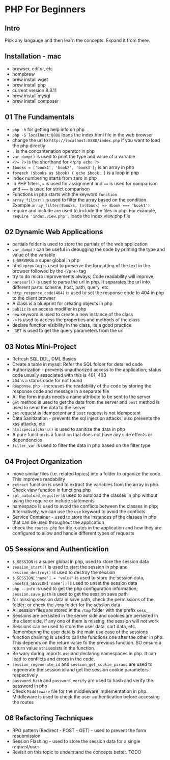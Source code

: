 # PHP For Beginners

## Intro

Pick any langauge and then learn the concepts. Expand it from there.

## Installation - mac

- browser, editor, etc
- homebrew
- brew install wget
- brew install php
- current version 8.3.11
- brew install mysql
- brew install composer

## 01 The Fundamentals

- `php -h` for getting help info on php
- `php -S localhost:8888` loads the index.html file in the web browser
- change the url to `http://localhost:8888/index.php` if you want to load the php directly
- `.` is the concantenation operator in php
- `var_dump()` is used to print the type and value of a variable
- `<?= ?>` is the shorthand for `<?php echo ?>`
- `$books = ['book1', 'book2', 'book3'];` is an array in php
- `foreach ($books as $book) { echo $book; }` is a loop in php
- Index numbering starts from zero in php
- In PHP filters, `=` is used for assignment and `==` is used for comparison and `===` is used for strict comparison
- Functions in php starts with the keyword `function`
- `array_filter()` is used to filter the array based on the condition. Example `array_filter($books, fn($book) => $book === 'book1')` 
- require and include are used to include the files in php. For example, `require 'index.view.php';` loads the index.view.php file

## 02 Dynamic Web Applications

- partials folder is used to store the partials of the web application
- `var_dump()` can be useful in debugging the code by printing the type and value of the variable
- `$_SERVER`is a super global in php
- html `<pre>` tag is used to preserve the formatting of the text in the browser followed by the `</pre>` tag
- try to do micro improvements always; Code readability will improve;
- `parseurl()` is used to parse the url in php. It separates the url into different parts: scheme, host, path, query, etc
- `http_response_code(404)` is used to set the response code to 404 in php to the client browser
- A class is a blueprint for creating objects in php
- `public` is an access modifier in php
- `new` keyword is used to create a new instance of the class
- `->` is used to access the properties and methods of the class
- declare function visibility in the class, its a good practice
- `_GET` is used to get the query parameters from the url

## 03 Notes Mini-Project

- Refresh SQL DDL, DML Basics
- Create a table in mysql: Refer the SQL folder for detailed code
- Authorization - prevents unauthorized access to the application; status code usually associated with this is 401, 403
- `404` is a status code for not found
- `Response.php` - increases the readability of the code by storing the response code and message in a separate file
- All the form inputs needs a name attribute to be sent to the server
- `get` method is used to get the data from the server and `post` method is used to send the data to the server
- `get` request is idempotent and `post` request is not idempotent
- Data Sanitization - prevents the sql injection attacks, also prevents the xss attacks, etc
- `htmlspecialchars()` is used to sanitize the data in php
- A pure function is a function that does not have any side effects or dependencies
- `filter_var` is used to filter the data in php based on the filter type

## 04 Project Organization

- move similar files (i.e. related topics) into a folder to organize the code. This improves readability
- `extract` function is used to extract the variables from the array in php. Check view function in functions.php
- `spl_autoload_register` is used to autoload the classes in php without using the require or include statements
- namespace is used to avoid the conflicts between the classes in php; Alternatively, we can use the `use` keyword to avoid the conflicts
- Service Container - used to store the instances of the classes in php that can be used throughout the application
- check the `routes.php` for the routes in the application and how they are configured to allow and handle different types of requests

## 05 Sessions and Authentication

- `$_SESSION` is a super global in php, used to store the session data
- `session_start()` is used to start the session in php and `session_destroy()` is used to destroy the session
- `$_SESSION['name'] = 'value'` is used to store the session data, `unset($_SESSION['name'])` is used to unset the session data
- `php --info` is used to get the php configuration information; `session.save_path` is used to get the session save path
- for missing session data in save path, check the permissions of the folder; or check the `/tmp` folder for the session data
- All session files are stored in the `/tmp` folder with the prefix `sess_`
- Sessions are persisted in the server side and cookies are persisted in the client side, if any one of them is missing, the session will not work
- Sessions can be used to store the user data, cart data, etc. Remembering the user data is the main use case of the sessions
- function chaining is used to call the functions one after the other in php. This depends on the return value fo the previous function. SO ensure a return value `$this`exists in the function.
- Be wary during imports `use` and declaring namespaces in php. It can lead to conflicts and errors in the code. 
- `session_regenerate_id` and `session_get_cookie_params` are used to regenerate the session id and get the session cookie parameters respectively
- `password_hash` and `password_verify` are used to hash and verify the password in php
- Check `Middleware` file for the middleware implementation in php. Middleware is used to check the user authentication before accessing the routes

## 06 Refactoring Techniques

- RPG pattern (Redirect - POST - GET)  - used to prevent the form resubmission
- Session Flashing - used to store the session data for a single request/user
- Revisit on this topic to understand the concepts better. TODO

